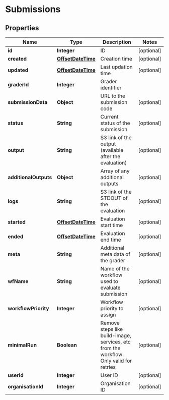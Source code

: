 
# Submissions

## Properties
Name | Type | Description | Notes
------------ | ------------- | ------------- | -------------
**id** | **Integer** | ID |  [optional]
**created** | [**OffsetDateTime**](OffsetDateTime.md) | Creation time |  [optional]
**updated** | [**OffsetDateTime**](OffsetDateTime.md) | Last updation time |  [optional]
**graderId** | **Integer** | Grader identifier | 
**submissionData** | **Object** | URL to the submission code |  [optional]
**status** | **String** | Current status of the submission |  [optional]
**output** | **String** | S3 link of the output (available after the evaluation) |  [optional]
**additionalOutputs** | **Object** | Array of any additional outputs |  [optional]
**logs** | **String** | S3 link of the STDOUT of the evaluation |  [optional]
**started** | [**OffsetDateTime**](OffsetDateTime.md) | Evaluation start time |  [optional]
**ended** | [**OffsetDateTime**](OffsetDateTime.md) | Evaluation end time |  [optional]
**meta** | **String** | Additional meta data of the grader |  [optional]
**wfName** | **String** | Name of the workflow used to evaluate submission |  [optional]
**workflowPriority** | **Integer** | Workflow priority to assign |  [optional]
**minimalRun** | **Boolean** | Remove steps like build-image, services, etc from the workflow. Only valid for retries |  [optional]
**userId** | **Integer** | User ID |  [optional]
**organisationId** | **Integer** | Organisation ID |  [optional]




